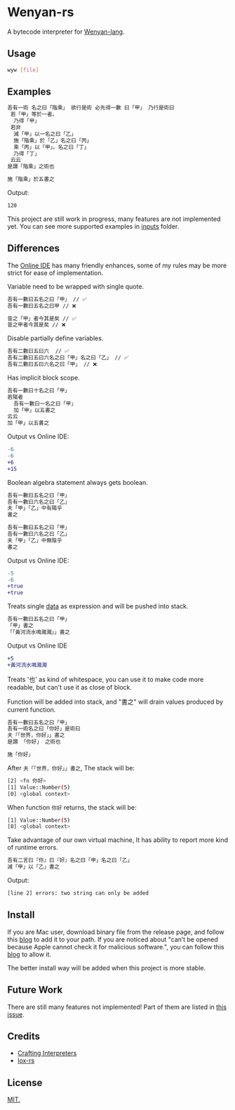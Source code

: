 # Wenyan-rs

A bytecode interpreter for [Wenyan-lang](https://github.com/wenyan-lang/wenyan).

## Usage

```bash
wyw [file]
```

## Examples

```bash
吾有一術 名之曰「階乘」 欲行是術 必先得一數 曰「甲」 乃行是術曰
 若「甲」等於一者。
  乃得「甲」
 若非
  減「甲」以一名之曰「乙」
  施「階乘」於「乙」名之曰「丙」
  乘「丙」以「甲」。名之曰「丁」
  乃得「丁」
 云云
是謂「階乘」之術也

施「階乘」於五書之
```

Output:

```bash
120
```

This project are still work in progress, many features are not implemented yet. You can see more supported examples in [inputs](./tests/inputs/) folder.

## Differences

The [Online IDE](https://ide.wy-lang.org/) has many friendly enhances, some of my rules may be more strict for ease of implementation.

Variable need to be wrapped with single quote.

```bash
吾有一數曰五名之曰「甲」 // ✅
吾有一數曰五名之曰甲 // ❌

昔之「甲」者今其是矣 // ✅
昔之甲者今其是矣 // ❌
```

Disable partially define variables.

```bash
吾有二數曰五曰六  // ✅
吾有二數曰五曰六名之曰「甲」名之曰「乙」 // ✅
吾有二數曰五曰六名之曰「甲」 // ❌ 
```

Has implicit block scope.

```bash
吾有一數曰十名之曰「甲」
若陽者
  吾有一數曰一名之曰「甲」
  加「甲」以五書之
云云
加「甲」以五書之
```

Output vs Online IDE:

```diff
-6
-6
+6
+15
```

Boolean algebra statement always gets boolean.

```bash
吾有一數曰五名之曰「甲」
吾有一數曰六名之曰「乙」
夫「甲」「乙」中有陽乎
書之

吾有一數曰五名之曰「甲」
吾有一數曰六名之曰「乙」
夫「甲」「乙」中無陰乎
書之
```

Output vs Online IDE:

```diff
-5
-6
+true
+true
```

Treats single [data](https://wy-lang.org/spec.html#data) as expression and will be pushed into stack.

```bash
吾有一數曰五名之曰「甲」
「甲」書之
「「黃河流水鳴濺濺」」書之
```

Output vs Online IDE

```diff
+5
+黃河流水鳴濺濺
```

Treats '也' as kind of whitespace, you can use it to make code more readable, but can't use it as close of block.

Function will be added into stack, and "書之" will drain values produced by current function.

```bash
吾有一數曰五名之曰「甲」
吾有一術名之曰「你好」是術曰
夫「「世界，你好」」書之
是謂 「你好」 之術也

施「你好」
```

After `夫「「世界，你好」」書之`, The stack will be:

```bash
[2] <fn 你好>
[1] Value::Number(5)
[0] <global context> 
```

When function `你好` returns, the stack will be:

```bash
[1] Value::Number(5)
[0] <global context> 
```

Take advantage of our own virtual machine, It has ability to report more kind of runtime errors.

```bash
吾有二言曰『你』曰『好』名之曰「甲」名之曰「乙」 
減「甲」以「乙」書之
```

Output:

```bash
[line 2] errors: two string can only be added
```

## Install

If you are Mac user, download binary file from the release page, and follow this [blog](https://zwbetz.com/how-to-add-a-binary-to-your-path-on-macos-linux-windows/#macos-and-linux-cli) to add it to your path. If you are noticed about "can’t be opened because Apple cannot check it for malicious software.", you can follow this [blog](https://support.apple.com/en-us/HT202491) to allow it.

The better install way will be added when this project is more stable.

## Future Work

There are still many features not implemented! Part of them are listed in [this issue](https://github.com/mysteryven/wenyan-rs/issues/1).

## Credits

- [Crafting Interpreters](http://craftinginterpreters.com/)
- [lox-rs](https://github.com/Darksecond/lox)

## License

[MIT.](./LICENSE)

